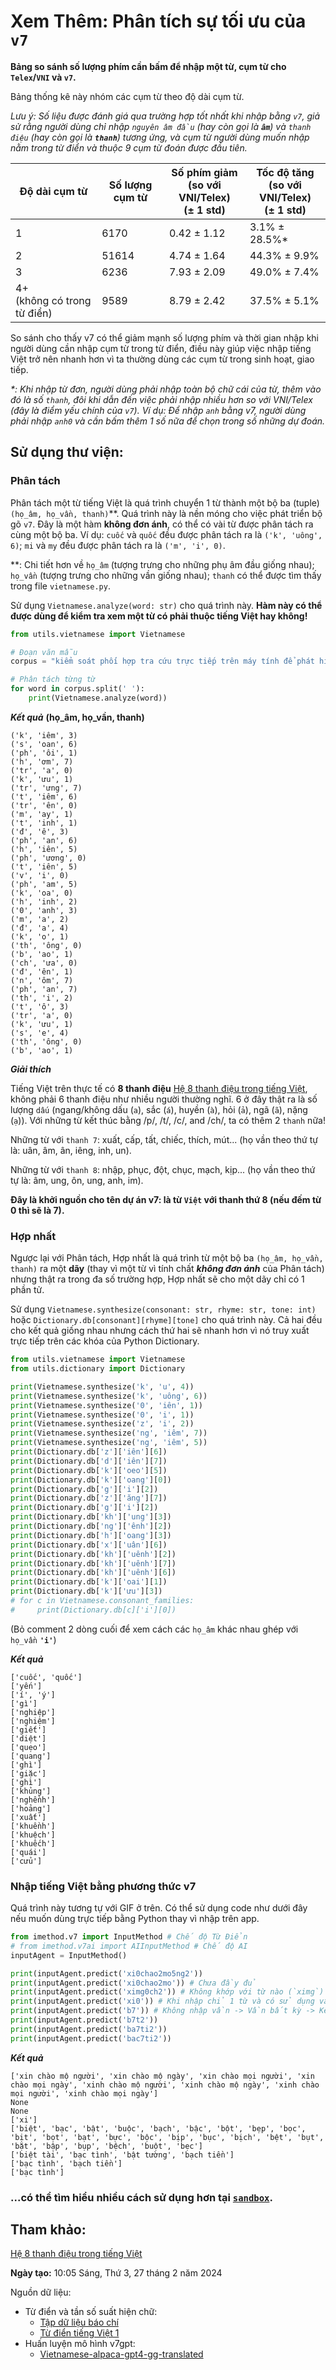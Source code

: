 
<!-- ## Details -->

# Xem Thêm: Phân tích sự tối ưu của `v7`

**Bảng so sánh số lượng phím cần bấm để nhập một từ, cụm từ cho `Telex`/`VNI` và `v7`.**

Bảng thống kê này nhóm các cụm từ theo độ dài cụm từ. 

*Lưu ý: Số liệu được đánh giá qua trường hợp tốt nhất khi nhập bằng `v7`, giả sử rằng người dùng chỉ nhập `nguyên âm đầu` (hay còn gọi là **`âm`**) và `thanh điệu` (hay còn gọi là **`thanh`**) tương ứng, và cụm từ người dùng muốn nhập nằm trong từ điển và thuộc 9 cụm từ đoán được đầu tiên.*

| Độ dài cụm từ | Số lượng cụm từ | Số phím giảm<br>(so với VNI/Telex)<br>(± 1 std) | Tốc độ tăng<br>(so với VNI/Telex)<br>(± 1 std)|
|-|-|-|-|
| 1 | 6170 | 0.42 ± 1.12 | 3.1% ± 28.5%*  |
| 2 | 51614 | 4.74 ± 1.64 | 44.3% ± 9.9% |
| 3 | 6236 | 7.93 ± 2.09 | 49.0% ± 7.4% |
| 4+ <br>(không có trong từ điển) | 9589 | 8.79 ± 2.42 | 37.5% ± 5.1% |

So sánh cho thấy v7 có thể giảm mạnh số lượng phím và thời gian nhập khi người dùng cần nhập cụm từ trong từ điển, điều này giúp việc nhập tiếng Việt trở nên nhanh hơn vì ta thường dùng các cụm từ trong sinh hoạt, giao tiếp.

*\*: Khi nhập từ đơn, người dùng phải nhập toàn bộ chữ cái của từ, thêm vào đó là số `thanh`, đôi khi dẫn đến việc phải nhập nhiều hơn so với VNI/Telex (đây là điểm yếu chính của `v7`). Ví dụ: Để nhập `anh` bằng v7, người dùng phải nhập `anh0` và cần bấm thêm 1 số nữa để chọn trong số những dự đoán.*

<!-- Configuration:
```python
class InputMethod():
    def __init__(self, strict_k=False, flexible_k=True):
        self.strict_k = strict_k     # Do not accept `c`, `q`, if you want the words start with them, use `k` instead.
        self.flexible_k = flexible_k # Only works is strict_k is False: flexible_k helps `q`, `c`, and `k` yields the same predicted words of `k` family.
``` -->

## Sử dụng thư viện:
### Phân tách
Phân tách một từ tiếng Việt là quá trình chuyển 1 từ thành một bộ ba (tuple) `(họ_âm, họ_vần, thanh)`**. Quá trình này là nền móng cho việc phát triển bộ gõ `v7`. Đây là một hàm **không đơn ánh**, có thể có vài từ được phân tách ra cùng một bộ ba. Ví dụ: `cuốc` và `quốc` đều được phân tách ra là `('k', 'uông', 6)`; `mi` và `my` đều được phân tách ra là `('m', 'i', 0)`.

**: Chi tiết hơn về `họ_âm` (tượng trưng cho những phụ âm đầu giống nhau); `họ_vần` (tượng trưng cho những vần giống nhau); `thanh` có thể được tìm thấy trong file `vietnamese.py`.

Sử dụng `Vietnamese.analyze(word: str)` cho quá trình này.
**Hàm này có thể được dùng để kiểm tra xem một từ có phải thuộc tiếng Việt hay không!**

```python
from utils.vietnamese import Vietnamese

# Đoạn văn mẫu
corpus = "kiểm soát phối hợp tra cứu trực tiếp trên máy tính để phát hiện phương tiện vi phạm qua hình ảnh mà đã có thông báo chưa đến nộp phạt thì tổ tra cứu sẽ thông báo"

# Phân tách từng từ
for word in corpus.split(' '):
    print(Vietnamese.analyze(word))
```

***Kết quả*** **(họ_âm, họ_vần, thanh)**

```
('k', 'iêm', 3)
('s', 'oan', 6)
('ph', 'ôi', 1)
('h', 'ơm', 7)
('tr', 'a', 0)
('k', 'ưu', 1)
('tr', 'ưng', 7)
('t', 'iêm', 6)
('tr', 'ên', 0)
('m', 'ay', 1)
('t', 'inh', 1)
('đ', 'ê', 3)
('ph', 'an', 6)
('h', 'iên', 5)
('ph', 'ương', 0)
('t', 'iên', 5)
('v', 'i', 0)
('ph', 'am', 5)
('k', 'oa', 0)
('h', 'inh', 2)
('0', 'anh', 3)
('m', 'a', 2)
('đ', 'a', 4)
('k', 'o', 1)
('th', 'ông', 0)
('b', 'ao', 1)
('ch', 'ưa', 0)
('đ', 'ên', 1)
('n', 'ôm', 7)
('ph', 'an', 7)
('th', 'i', 2)
('t', 'ô', 3)
('tr', 'a', 0)
('k', 'ưu', 1)
('s', 'e', 4)
('th', 'ông', 0)
('b', 'ao', 1)
```

***Giải thích***

Tiếng Việt trên thực tế có **8 thanh điệu** [Hệ 8 thanh điệu trong tiếng Việt](https://en.wikipedia.org/wiki/Vietnamese_phonology#Eight-tone_analysis), không phải 6 thanh điệu như nhiều người thường nghĩ. 6 ở đây thật ra là số lượng `dấu` (ngang/không dấu (`a`), sắc (`á`), huyền (`à`), hỏi (`ả`), ngã (`ã`), nặng (`ạ`)). Với những từ kết thúc bằng /p/, /t/, /c/, and /ch/, ta có thêm 2 `thanh` nữa!

Những từ với `thanh 7`: xuất, cấp, tất, chiếc, thích, mút... (họ vần theo thứ tự là: uân, âm, ân, iêng, inh, un).

Những từ với `thanh 8`: nhập, phục, đột, chục, mạch, kịp... (họ vần theo thứ tự là: âm, ung, ôn, ung, anh, im).

**Đây là khởi nguồn cho tên dự án v7: là từ `Việt` với thanh thứ 8 (nếu đếm từ 0 thì sẽ là 7).**

### Hợp nhất
Ngược lại với Phân tách, Hợp nhất là quá trình từ một bộ ba `(họ_âm, họ_vần, thanh)` ra một **dãy** (thay vì một từ vì tính chất ***không đơn ánh*** của Phân tách) nhưng thật ra trong đa số trường hợp, Hợp nhất sẽ cho một dãy chỉ có 1 phần tử.

Sử dụng `Vietnamese.synthesize(consonant: str, rhyme: str, tone: int)` hoặc `Dictionary.db[consonant][rhyme][tone]` cho quá trình này. Cả hai đều cho kết quả giống nhau nhưng cách thứ hai sẽ nhanh hơn vì nó truy xuất trực tiếp trên các khóa của Python Dictionary.

```python
from utils.vietnamese import Vietnamese
from utils.dictionary import Dictionary

print(Vietnamese.synthesize('k', 'u', 4))
print(Vietnamese.synthesize('k', 'uông', 6))
print(Vietnamese.synthesize('0', 'iên', 1))
print(Vietnamese.synthesize('0', 'i', 1))
print(Vietnamese.synthesize('z', 'i', 2))
print(Vietnamese.synthesize('ng', 'iêm', 7))
print(Vietnamese.synthesize('ng', 'iêm', 5))
print(Dictionary.db['z']['iên'][6])
print(Dictionary.db['d']['iên'][7])
print(Dictionary.db['k']['oeo'][5])
print(Dictionary.db['k']['oang'][0])
print(Dictionary.db['g']['i'][2])
print(Dictionary.db['z']['ăng'][7])
print(Dictionary.db['g']['i'][2])
print(Dictionary.db['kh']['ung'][3])
print(Dictionary.db['ng']['ênh'][2])
print(Dictionary.db['h']['oang'][3])
print(Dictionary.db['x']['uân'][6])
print(Dictionary.db['kh']['uênh'][2])
print(Dictionary.db['kh']['uênh'][7])
print(Dictionary.db['kh']['uênh'][6])
print(Dictionary.db['k']['oai'][1])
print(Dictionary.db['k']['ưu'][3])
# for c in Vietnamese.consonant_families:
#     print(Dictionary.db[c]['i'][0])
```
(Bỏ comment 2 dòng cuối để xem cách các `họ_âm` khác nhau ghép với `họ_vần` **`'i'`**)

***Kết quả*** 
```['cũ']
['cuốc', 'quốc']
['yến']
['í', 'ý']
['gì']
['nghiệp']
['nghiệm']
['giết']
['diệt']
['quẹo']
['quang']
['ghì']
['giặc']
['ghì']
['khủng']
['nghềnh']
['hoảng']
['xuất']
['khuềnh']
['khuệch']
['khuếch']
['quái']
['cửu']
```

### Nhập tiếng Việt bằng phương thức v7

Quá trình này tương tự với GIF ở trên. Có thể sử dụng code như dưới đây nếu muốn dùng trực tiếp bằng Python thay vì nhập trên app.

```python
from imethod.v7 import InputMethod # Chế độ Từ Điển
# from imethod.v7ai import AIInputMethod # Chế độ AI
inputAgent = InputMethod()

print(inputAgent.predict('xi0chao2mo5ng2'))
print(inputAgent.predict('xi0chao2mo')) # Chưa đầy đủ
print(inputAgent.predict('ximg0ch2')) # Không khớp với từ nào (`ximg`)
print(inputAgent.predict('xi0')) # Khi nhập chỉ 1 từ và có sử dụng vần (ở đây dùng vần `i`), v7 sẽ dự đoán từ chính xác là `xi` (không dự đoán `xin`/`xinh`/...)
print(inputAgent.predict('b7')) # Không nhập vần -> Vần bất kỳ -> Kết quả là một dãy các từ bắt đầu bằng `b` và có thanh 7, giảm dần theo tần số sử dụng (dựa trên tập dữ liệu lớn)
print(inputAgent.predict('b7t2'))
print(inputAgent.predict('ba7ti2'))
print(inputAgent.predict('bac7ti2'))
```
***Kết quả*** 
```
['xin chào mộ người', 'xin chào mộ ngày', 'xin chào mọi người', 'xin chào mọi ngày', 'xinh chào mộ người', 'xinh chào mộ ngày', 'xinh chào mọi người', 'xinh chào mọi ngày']
None
None
['xi']
['biệt', 'bạc', 'bật', 'buộc', 'bạch', 'bậc', 'bột', 'bẹp', 'bọc', 'bịt', 'bọt', 'bạt', 'bực', 'bộc', 'bịp', 'bục', 'bịch', 'bệt', 'bụt', 'bặt', 'bập', 'bụp', 'bệch', 'buột', 'bẹc']
['biệt tài', 'bạc tình', 'bật tường', 'bạch tiền']
['bạc tình', 'bạch tiền']
['bạc tình']
```

### ...có thể tìm hiểu nhiều cách sử dụng hơn tại [`sandbox`](sandbox).

## Tham khảo:
[Hệ 8 thanh điệu trong tiếng Việt](https://en.wikipedia.org/wiki/Vietnamese_phonology#Eight-tone_analysis)


**Ngày tạo:** 10:05 Sáng, Thứ 3, 27 tháng 2 năm 2024

Nguồn dữ liệu:
- Từ điển và tần số suất hiện chữ:
  - [Tập dữ liệu báo chí](https://github.com/binhvq/news-corpus)
  - [Từ điển tiếng Việt 1](https://github.com/JaplinChen/rime-vietnamese-pinyin)
- Huấn luyện mô hình v7gpt:
  - [Vietnamese-alpaca-gpt4-gg-translated](https://huggingface.co/datasets/5CD-AI/Vietnamese-alpaca-gpt4-gg-translated)
<!-- https://github.com/tienhapt/generalcorpus -->

<!-- Reference: -->
<!-- https://github.com/vncorenlp/VnCoreNLP -->
<!-- https://nlp.uit.edu.vn/datasets/#h.p_Uj6Wqs5dCpc4 -->
